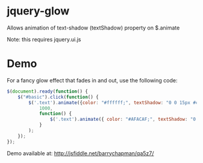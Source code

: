jquery-glow
===========

Allows animation of text-shadow (textShadow) property on $.animate

Note: this requires jquery.ui.js

Demo
====

For a fancy glow effect that fades in and out, use the following code:

```javascript
$(document).ready(function() {
    $("#basic").click(function() { 
        $('.text').animate({color: "#ffffff;", textShadow: "0 0 15px #ccc;"}, 
            1000,
            function() { 
                $('.text').animate({ color: "#AFACAF;", textShadow: "0 0 0 #fff;"}, 1000);
            }
        );
    });
});
```

Demo available at: http://jsfiddle.net/barrychapman/qa5z7/
